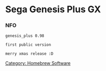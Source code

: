 # Sega Genesis Plus GX

### NFO

    genesis_plus 0.98

    first public version

    merry xmas release :D

[Category: Homebrew Software](../index.md)
